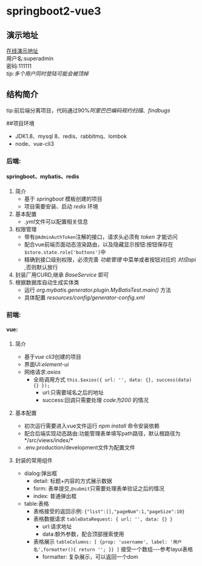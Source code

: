 # springboot2-vue3

## 演示地址
[在线演示地址](http://39.96.52.201/)    
用户名:superadmin  
密码:111111  
*tip:多个用户同时登陆可能会被顶掉*

## 结构简介
tip:前后端分离项目，代码通过90%*阿里巴巴编码规约扫描*、*findbugs*

##项目环境
   * JDK1.8、mysql 8、redis、rabbitmq、lombok
   * node、vue-cli3

### 后端:
#### springboot、mybatis、redis
1. 简介
    * 基于 *springboot* 模板创建的项目
    * 项目需要安装、启动 *redis* 环境
2. 基本配置
    * *.yml*文件可以配置相关信息
3. 权限管理
    * 带有`@AdminAuthToken`注解的接口，请求头必须有 *token* 才能访问
    * 配合vue前端页面动态渲染路由，以及隐藏显示按钮:按钮保存在`$store.state.role['buttons']`中
    * 精确到接口级别权限，必须完善 *功能管理* 中菜单或者按钮对应的 *对应api* ,否则默认放行
4. 封装厂用CURD,继承 *BaseService* 即可
5. 根据数据库自动生成实体类 
    * 运行 *org.mybatis.generator.plugin.MyBatisTest.main()* 方法
    * 具体配置 *resources/config/generator-config.xml* 

### 前端:
#### vue:
1. 简介
    * 基于*vue cli3*创建的项目
    * 界面UI:*element-ui*
    * 网络请求:*axios*
        * 全局调用方式 `this.$axios({
                          url: '',
                          data: {},
                          success(data) {}
                     });`
            * url:只需要域名之后的地址
            * success:回调只需要处理 *code为200* 的情况

2. 基本配置
    * 初次运行需要进入vue文件运行 *npm install* 命令安装依赖
    * 配合后端实现动态路由:功能管理表单填写path路径，默认根路径为*/src/views/index/*
    * .env.production/development文件为配置文件
                     
3. 封装的常用组件
    * dialog:弹出框  
        * detail: 标题+内容的方式展示数据
        * form: 表单提交,`@submit`只需要处理表单验证之后的情况
        * index: 普通弹出框
    * table:表格
        * 表格接受的返回示例: `{"list":[],"pageNum":1,"pageSize":10}`
        * 表格数据请求 `tableDataRequest: {
                                      url: '',
                                      data: {}
                        }`
            * url:请求地址
            * data:额外参数，配合顶部搜索使用
        * 表格展示 `tableColumns: [
                         {prop: 'username', label: '用户名',formatter(){
                               return '';
                         }}
                    ]` 接受一个数组---参考layui表格
            * formatter: 复杂展示，可以返回一个dom